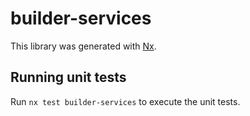 # builder-services

This library was generated with [Nx](https://nx.dev).

## Running unit tests

Run `nx test builder-services` to execute the unit tests.
